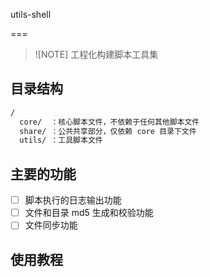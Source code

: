 utils-shell

===

> ![NOTE]
> 工程化构建脚本工具集

## 目录结构

```bash
/
  core/  ：核心脚本文件，不依赖于任何其他脚本文件
  share/ ：公共共享部分，仅依赖 core 目录下文件
  utils/ ：工具脚本文件
```

## 主要的功能

- [ ] 脚本执行的日志输出功能
- [ ] 文件和目录 md5 生成和校验功能
- [ ] 文件同步功能

## 使用教程
